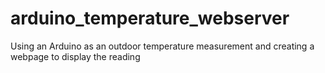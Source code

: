 # arduino_temperature_webserver
Using an Arduino as an outdoor temperature measurement and creating a webpage to display the reading
